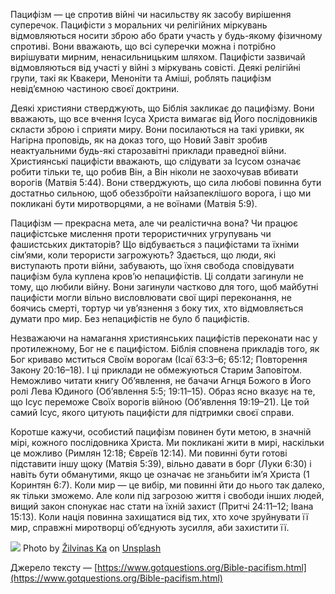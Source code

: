 Пацифізм — це спротив війні чи насильству як засобу вирішення суперечок. Пацифісти з моральних чи релігійних міркувань відмовляються носити зброю або брати участь у будь-якому фізичному спротиві. Вони вважають, що всі суперечки можна і потрібно вирішувати мирним, ненасильницьким шляхом. Пацифісти зазвичай відмовляються від участі у війні з міркувань совісті. Деякі релігійні групи, такі як Квакери, Меноніти та Аміші, роблять пацифізм невід’ємною частиною своєї доктрини.

Деякі християни стверджують, що Біблія закликає до пацифізму. Вони вважають, що все вчення Ісуса Христа вимагає від Його послідовників скласти зброю і сприяти миру. Вони посилаються на такі уривки, як Нагірна проповідь, як на доказ того, що Новий Завіт зробив неактуальними будь-які старозавітні приклади праведної війни. Християнські пацифісти вважають, що слідувати за Ісусом означає робити тільки те, що робив Він, а Він ніколи не заохочував вбивати ворогів (Матвія 5:44). Вони стверджують, що сила любові повинна бути достатньо сильною, щоб обеззброїти найзапеклішого ворога, і що ми покликані бути миротворцями, а не воїнами (Матвія 5:9).

Пацифізм — прекрасна мета, але чи реалістична вона? Чи працює пацифістське мислення проти терористичних угрупувань чи фашистських диктаторів? Що відбувається з пацифістами та їхніми сім’ями, коли терористи загрожують? Здається, що люди, які виступають проти війни, забувають, що їхня свобода сповідувати пацифізм була куплена кров’ю непацифістів. Ці солдати загинули не тому, що любили війну. Вони загинули частково для того, щоб майбутні пацифісти могли вільно висловлювати свої щирі переконання, не боячись смерті, тортур чи ув’язнення з боку тих, хто відмовляється думати про мир. Без непацифістів не було б пацифістів.

Незважаючи на намагання християнських пацифістів переконати нас у протилежному, Бог не є пацифістом. Біблія сповнена прикладів того, як Бог криваво мститься Своїм ворогам (Ісаї 63:3–6; 65:12; Повторення Закону 20:16–18). І ці приклади не обмежуються Старим Заповітом. Неможливо читати книгу Об’явлення, не бачачи Агнця Божого в Його ролі Лева Юдиного (Об’явлення 5:5; 19:11–15). Образ ясно вказує на те, що Ісус переможе Своїх ворогів війною (Об’явлення 19:19–21). Це той самий Ісус, якого цитують пацифісти для підтримки своєї справи.

Коротше кажучи, особистий пацифізм повинен бути метою, в значній мірі, кожного послідовника Христа. Ми покликані жити в мирі, наскільки це можливо (Римлян 12:18; Євреїв 12:14). Ми повинні бути готові підставити іншу щоку (Матвія 5:39), вільно давати в борг (Луки 6:30) і навіть бути обманутими, якщо це означає не зганьбити ім’я Христа (1 Коринтян 6:7). Коли мир — це вибір, ми повинні йти до нього так далеко, як тільки зможемо. Але коли під загрозою життя і свободи інших людей, вищий закон спонукає нас стати на їхній захист (Притчі 24:11–12; Івана 15:13). Коли нація повинна захищатися від тих, хто хоче зруйнувати її мир, справжні миротворці об’єднують зусилля, аби захистити її.

![](https://miro.medium.com/v2/resize:fit:6000/0*15yXv9Jn8Awpxp6B)
Photo by [Žilvinas Ka](https://unsplash.com/@zilvinaska?utm_source=medium&utm_medium=referral) on [Unsplash](https://unsplash.com/?utm_source=medium&utm_medium=referral)

Джерело тексту — [https://www.gotquestions.org/Bible-pacifism.html](https://www.gotquestions.org/Bible-pacifism.html)